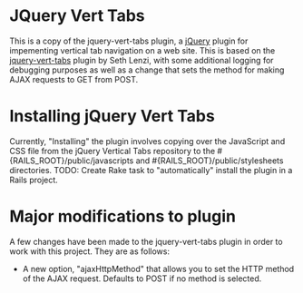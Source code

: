 JQuery Vert Tabs
=================

This is a copy of the jquery-vert-tabs plugin, a [jQuery](http://jquery.com) plugin for impementing vertical tab navigation on a web site. This is based on the [jquery-vert-tabs](http://code.google.com/p/jquery-vert-tabs/) plugin by Seth Lenzi, with some additional logging for debugging purposes as well as a change that sets the method for making AJAX requests to GET from POST.

Installing jQuery Vert Tabs                                                                                
===========================
Currently, "Installing" the plugin involves copying over the JavaScript and CSS file from the jQuery Vertical Tabs repository to the #{RAILS_ROOT}/public/javascripts and #{RAILS_ROOT}/public/stylesheets directories.
TODO: Create Rake task to "automatically" install the plugin in a Rails project.

Major modifications to plugin
=============================

A few changes have been made to the jquery-vert-tabs plugin in order to work with this project. They are as follows:

* A new option, "ajaxHttpMethod" that allows you to set the HTTP method of the AJAX request. Defaults to POST if no method is selected.


